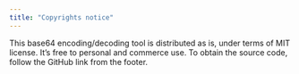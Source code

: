 ```yaml
---
title: "Copyrights notice"
---
```

This base64 encoding/decoding tool is distributed as is, under terms of MIT license. It’s free to personal and commerce use. To obtain the source code, follow the GitHub link from the footer.

